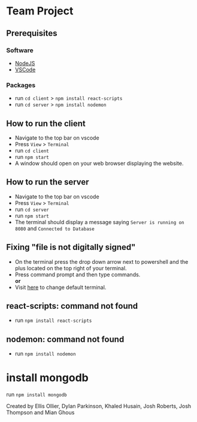 # Team Project

## Prerequisites
### Software
* [NodeJS](https://nodejs.org/en)
* [VSCode](https://code.visualstudio.com/)

### Packages
* run `cd client` > `npm install react-scripts`
* run `cd server` > `npm install nodemon`

## How to run the client

* Navigate to the top bar on vscode
* Press `View` > `Terminal`
* run `cd client`
* run `npm start`
* A window should open on your web browser displaying the website.

## How to run the server

* Navigate to the top bar on vscode
* Press `View` > `Terminal`
* run `cd server`
* run `npm start`
* The terminal should display a message saying `Server is running on 8080` and `Connected to Database`

## Fixing "file is not digitally signed"

* On the terminal press the drop down arrow next to powershell and the plus located on the top right of your terminal.
* Press command prompt and then type commands.
<br/> **or**
* Visit [here](https://stackoverflow.com/questions/44435697/change-the-default-terminal-in-visual-studio-code) to change default terminal.

## react-scripts: command not found
* run `npm install react-scripts`

## nodemon: command not found
* run `npm install nodemon`

# install mongodb
run `npm install mongodb`

Created by Ellis Ollier, Dylan Parkinson, Khaled Husain, Josh Roberts, Josh Thompson and Mian Ghous
